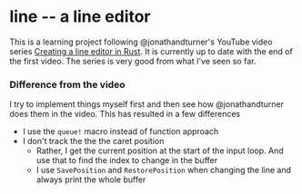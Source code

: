# line -- a line editor

This is a learning project following @jonathandturner's YouTube video series
[Creating a line editor in Rust](https://www.youtube.com/playlist?list=PLP2yfE2-FXdQw0I6O4YdIX_mzBeF5TDdv).
It is currently up to date with the end of the first video. The series is very
good from what I've seen so far.

### Difference from the video

I try to implement things myself first and then see how @jonathandturner
does them in the video. This has resulted in a few differences

- I use the `queue!` macro instead of function approach
- I don't track the the the caret position
  - Rather, I get the current position at the start of the input loop.
    And use that to find the index to change in the buffer
  - I use `SavePosition` and `RestorePosition` when changing the line and
    always print the whole buffer
